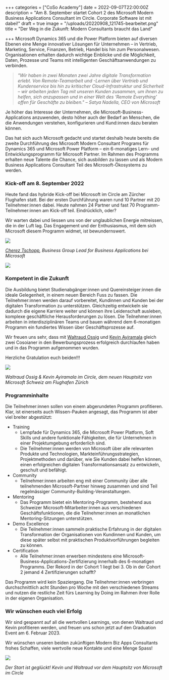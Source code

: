 +++
categories = ["CoSo Academy"]
date = 2022-09-07T22:00:00Z
description = "Am 8. September startet Cohort 2 des Microsoft Modern Business Applications Consultant im Circle. Corporate Software ist mit dabei!"
draft = true
image = "/uploads/20220908_121745-bearbeitet.png"
title = "Der Weg in die Zukunft: Modern Consultants braucht das Land"

+++
Microsoft Dynamics 365 und die Power Platform bieten auf diversen Ebenen eine Menge innovativer Lösungen für Unternehmen – in Vertrieb, Marketing, Service, Finanzen, Betrieb, Handel bis hin zum Personalwesen. Organisationen erhalten dadurch wichtige Einblicke und die Möglichkeit, Daten, Prozesse und Teams mit intelligenten Geschäftsanwendungen zu verbinden.

> _"Wir haben in zwei Monaten zwei Jahre digitale Transformation erlebt. Von Remote-Teamarbeit und -Lernen über Vertrieb und Kundenservice bis hin zu kritischer Cloud-Infrastruktur und Sicherheit – wir arbeiten jeden Tag mit unseren Kunden zusammen, um ihnen zu helfen, sich anzupassen und in einer Welt des ‘Remote Everything’ offen für Geschäfte zu bleiben." – Satya Nadella, CEO von Microsoft_

Je höher das Interesse der Unternehmen, die Microsoft-Business-Applications anzuwenden, desto höher auch der Bedarf an Menschen, die die Anwendungen verstehen, konfigurieren und Kund:innen dazu beraten können.

Das hat sich auch Microsoft gedacht und startet deshalb heute bereits die zweite Durchführung des Microsoft Modern Consultant Programs für Dynamics 365 und Microsoft Power Platform – ein 6-monatiges Lern- und Entwicklungsprogramm für Microsoft Partner. Im Rahmen des Programms erhalten neue Talente die Chance, sich ausbilden zu lassen und als Modern Business Applications Consultant Teil des Microsoft-Ökosystems zu werden.

### Kick-off am 8. September 2022

Heute fand das hybride Kick-off bei Microsoft im Circle am Zürcher Flughafen statt. Bei der ersten Durchführung waren rund 10 Partner mit 20 Teilnehmer:innen dabei. Heute nahmen 24 Partner und fast 70 Programm-Teilnehmer:innen am Kick-off teil. Eindrücklich, oder?

Wir warten dabei und liessen uns von der unglaublichen Energie mitreissen, die in der Luft lag. Das Engagement und der Enthusiasmus, mit dem sich Microsoft diesem Programm widmet, ist bewundernswert.

![](/uploads/kick-off-cherez-tschopp.jpg)

[_Cherez Tschopp_](https://ch.linkedin.com/in/cherez-tschopp)_, Business Group Lead for Business Applications bei Microsoft_

![](/uploads/kick-off-teilnehmer.jpg)

### Kompetent in die Zukunft

Die Ausbildung bietet Studienabgänger:innen und Quereinsteiger:innen die ideale Gelegenheit, in einem neuen Bereich Fuss zu fassen. Die Teilnehmer:innen werden darauf vorbereitet, Kundinnen und Kunden bei der digitalen Transformation zu unterstützen. Gleichzeitig entwickeln sie dadurch die eigene Karriere weiter und können ihre Leidenschaft ausleben, komplexe geschäftliche Herausforderungen zu lösen. Die Teilnehmer:innen arbeiten in interdisziplinären Teams und bauen während dem 6-monatigen Programm ein fundiertes Wissen über Geschäftsprozesse auf.

Wir freuen uns sehr, dass mit [Waltraud Ossig](https://www.corporatesoftware.ch/team/waltraud-ossig/) und [Kevin Ayiramala](https://www.corporatesoftware.ch/team/kevin-ayiramala/) gleich zwei Cosoianer in den Bewerbungsprozess erfolgreich durchlaufen haben und in das Programm aufgenommen wurden.

Herzliche Gratulation euch beiden!!!

![](/uploads/20220908_121745-bearbeitet.png)

_Waltraud Ossig & Kevin Ayiramala im Circle, dem neuen Hauptsitz von Microsoft Schweiz am Flughafen Zürich_

### Programminhalte

Die Teilnehmer:innen sollen von einem abgerundeten Programm profitieren. Klar, ist einerseits auch Wissen-Pauken angesagt, das Programm ist aber viel breiter abgestützt:

* Training
  * Lernpfade für Dynamics 365, die Microsoft Power Platform, Soft Skills und andere funktionale Fähigkeiten, die für Unternehmen in einer Projektumgebung erforderlich sind.
  * Die Teilnehmer:innen werden von Microsoft über alle relevanten Produkte und Technologien, Markteinführungsstrategien, Projektmethoden und darüber, wie Sie Kunden dabei helfen können, einen erfolgreichen digitalen Transformationsansatz zu entwickeln, geschult und befähigt.
* Community
  * Teilnehmer:innen arbeiten eng mit einer Community über alle teilnehmenden Microsoft-Partner hinweg zusammen und sind Teil regelmässiger Community-Building-Veranstaltungen.
* Mentoring
  * Das Programm bietet ein Mentoring-Programm, bestehend aus Schweizer Microsoft-Mitarbeiter:innen aus verschiedenen Geschäftsfunktionen, die die Teilnehmer:innen an monatlichen Mentoring-Sitzungen unterstützen.
* Demo Excellence
  * Die Teilnehmer:innen sammeln praktische Erfahrung in der digitalen Transformation der Organisationen von Kundinnen und Kunden, um diese später selbst mit praktischen Produktvorführungen begleiten zu können.
* Certification
  * Alle Teilnehmer:innen erwerben mindestens eine Microsoft-Business-Applications-Zertifizierung innerhalb des 6-monatigen Programms. Der Rekord in der Cohort 1 liegt bei 3. Ob in der Cohort 2 jemand 4 Zertifizierungen schafft?

Das Programm wird kein Spaziergang. Die Teilnehmer:innen verbringen durchschnittlich acht Stunden pro Woche mit den verschiedenen Streams und nutzen die restliche Zeit fürs Learning by Doing im Rahmen ihrer Rolle in der eigenen Organisation.

### Wir wünschen euch viel Erfolg

Wir sind gespannt auf all die wertvollen Learnings, von denen Waltraud und Kevin profitieren werden, und freuen uns schon jetzt auf den Graduation Event am 6. Februar 2023.

Wir wünschen unseren beiden zukünftigen Modern Biz Apps Consultants frohes Schaffen, viele wertvolle neue Kontakte und eine Menge Spass!

![](/uploads/20220908_122102.jpg)

_Der Start ist geglückt! Kevin und Waltraud vor dem Hauptsitz von Microsoft im Circle_